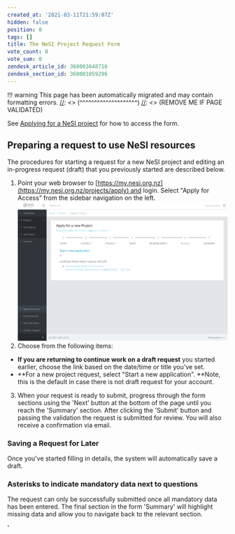 ```yaml
---
created_at: '2021-03-11T21:59:07Z'
hidden: false
position: 0
tags: []
title: The NeSI Project Request Form
vote_count: 0
vote_sum: 0
zendesk_article_id: 360003648716
zendesk_section_id: 360001059296
---
```




[//]: <> (REMOVE ME IF PAGE VALIDATED)
[//]: <> (vvvvvvvvvvvvvvvvvvvv)
!!! warning
    This page has been automatically migrated and may contain formatting errors.
[//]: <> (^^^^^^^^^^^^^^^^^^^^)
[//]: <> (REMOVE ME IF PAGE VALIDATED)

See [Applying for a NeSI
project](https://support.nesi.org.nz/hc/en-gb/articles/360000174976) for
how to access the form.

## Preparing a request to use NeSI resources

The procedures for starting a request for a new NeSI project and editing
an in-progress request (draft) that you previously started are described
below.

1.  Point your web browser to
[https://my.nesi.org.nz](https://my.nesi.org.nz/projects/apply) and
login. Select "Apply for Access" from the sidebar navigation on the
left.
![mceclip1.png](../../assets/images/The_NeSI_Project_Request_Form.png)
2.  Choose from the following items:
-   **If you are returning to continue work on a draft request** you
started earlier, choose the link based on the date/time or title
you've set.
-   **For a new project request, select "Start a new
application". **Note, this is the default in case there is not
draft request for your account.
3.  When your request is ready to submit, progress through the form
sections using the 'Next' button at the bottom of the page until you
reach the 'Summary' section. After clicking the 'Submit' button and
passing the validation the request is submitted for review. You will
also receive a confirmation via email.

### Saving a Request for Later

Once you've started filling in details, the system will automatically
save a draft.

### Asterisks to indicate mandatory data next to questions

The request can only be successfully submitted once all mandatory data
has been entered. The final section in the form 'Summary' will highlight
missing data and allow you to navigate back to the relevant section.



'

